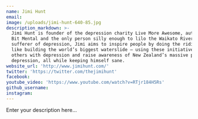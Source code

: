 ```yaml
---
name: Jimi Hunt
email:
image: /uploads/jimi-hunt-640-85.jpg
description_markdown: >-
  Jimi Hunt is founder of the depression charity Live More Awesome, author of A
  Bit Mental and the only person silly enough to lilo the Waikato River. A
  sufferer of depression, Jimi aims to inspire people by doing the ridiculous –
  like building the world’s biggest waterslide – using these initiatives to help
  others with depression and raise awareness of New Zealand’s massive problem of
  depression, all while keeping himself sane.
website_url: 'http://www.jimihunt.com/'
twitter: 'https://twitter.com/thejimihunt'
facebook:
youtube_video: 'https://www.youtube.com/watch?v=RTjr184H5Rs'
github_username:
instagram:
---
```


Enter your description here...
